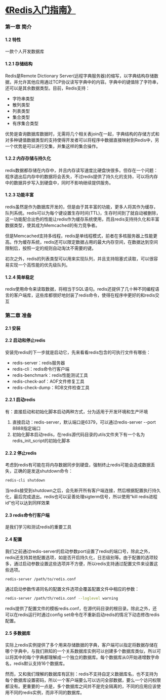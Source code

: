 [《Redis入门指南》](http://book.douban.com/subject/24522045/)
===

### 第一章 简介
#### 1.2 特性 
一款个人开发数据库

#### 1.2.1 存储结构
Redis是Remote Dictionary Server(远程字典服务器)的缩写，以字典结构存储数据，并允许其他应用通过TCP协议读写字典中的内容。字典中的键值除了字符串，还可以是其余数据类型。目前，Redis支持：
- 字符串类型
- 散列类型
- 列表类型
- 集合类型
- 有序集合类型

优势是查询数据库数据时，无需将几个相关表join在一起，字典结构的存储方式和对多种键值数据类型的支持使得开发者可以将程序中数据直接映射到Redis中，另一个优势是可以进行交集，并集这样的集合操作。

#### 1.2.2 内存存储与持久化
redis数据都存储在内存中，并且内存读写速度比硬盘快很多。但存在一个问题：程序退出后内存中的数据将会丢失，不过redis提供了持久化的支持，可以将内存中的数据异步写入到硬盘中，同时不影响继续提供服务。

#### 1.2.3 功能丰富
redis虽然是作为数据库开发的，但是由于其丰富的功能，更多人将其作为缓存，队列系统。redis可以为每个键设置生存时间(TTL)，生存时间到了就自动被删除，这一功能配合出色的性能让redis作为缓存系统使用，而且redis支持持久化和丰富数据类型，使其成为Memcached的有力竞争者。

但是Memcached支持多线程，redis是单线程模式，前者在多核服务器上性能更高。作为缓存系统，redis还可以限定数据占用的最大内存空间，在数据达到空间限制后，按照一定的规则自动淘汰不需要的键。

初次之外，redis的列表类型可以用来实现队列，并且支持阻塞式读取，可以很容易实现一个高性能的优先级队列。

#### 1.2.4 简单稳定
redis使用命令来读取数据，将相当于SQL语句。redis还提供了几十种不同编程语言的客户端库，这些库都很好地封装了redis命令，使得在程序中更好的和redis交互

### 第二章 准备
#### 2.1 安装
#### 2.2 启动和停止redis
安装完redis的下一步就是启动它，先来看看redis包含的可执行文件有哪些：
- redis-server：redis服务器
- redis-cli：redis命令行客户端
- redis-benchmark：redis性能测试工具
- redis-check-aof：AOF文件修复工具
- redis-check-dump：RDB文件检查工具

#### 2.2.1 启动redis
有：直接启动和初始化脚本启动两种方式，分为适用于开发环境和生产环境

1. 直接启动：redis-server，默认端口是6379，可以通过redis-server --port 8888指定端口
2. 初始化脚本启动redis，在redis源代码目录的utils文件夹下有一个名为redis_init_script的初始化脚本

#### 2.2.2 停止redis
考虑到redis有可能在将内存数据同步到硬盘，强制终止redis可能会造成数据丢失，正确的是发送shutdown命令：

```bash
redis-cli shutdown
```

当redis接受到shutdown之后，会先断开所有客户端连接，然后根据配置执行持久化，最后完成退出。redis也可以妥善处理sigterm信号，所以使用“kill redis进程id”也可以达到同样效果

#### 2.3 redis命令行客户端
是我们学习和测试redis的重要工具

#### 2.4 配置
我们之前通过redis-server的启动参数port设置了redis的端口号，除此之外，redis还支持其他配置选项，如是否开启持久化，日志级别等。由于配置的选项较多，通过启动参数设置这些选项并不方便，所以redis支持通过配置文件来设置这些选项。

```bash
redis-server /path/to/redis.conf
```

通过启动参数传递同名的配置文件选项会覆盖配置文件中相应的参数：

```bash
redis-server /path/th/redis.conf --loglevel warning
```

redis提供了配置文件的模板redis.conf，在源代码目录的根目录。除此之外，还可以在redis运行时通过config set命令在不重新启动redis的情况下动态修改redis配置。

#### 2.5 多数据库
实际上redis实例提供了多个用来存储数据的字典，客户端可以指定将数据存储在哪个字典中，与我们熟知的一个关系数据库实例可以创建多个数据库类似，所以可以将其中的每个字典都理解成一个独立的数据库。每个数据库从0开始递增数字命名，redis默认支持16个数据库。

然而，又和我们理解的数据库有区别：redis不支持自定义数据库名，也不支持为每个数据库设置密码，所以一个客户端要么可以访问全部数据，要么一个访问权限都没有。更重要的一点是，多个数据库之间并不是完全隔离的，不同的应用应该使用不同的redis实例，而非不同的数据库。



